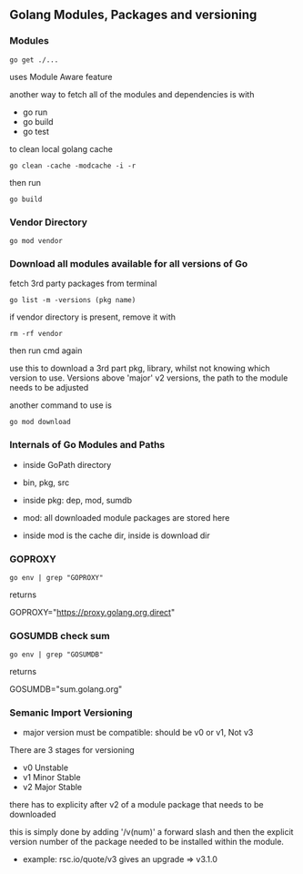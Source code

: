 ## Golang Modules, Packages and versioning

### Modules

<code>go get ./...</code>

uses Module Aware feature

another way to fetch all of the modules and dependencies is with

- go run
- go build
- go test

to clean local golang cache

<code>go clean -cache -modcache -i -r</code>

then run

<code>go build</code>

### Vendor Directory

<code>go mod vendor</code>

### Download all modules available for all versions of Go

fetch 3rd party packages from terminal

<code>go list -m -versions (pkg name)</code>

if vendor directory is present, remove it with

<code>rm -rf vendor</code>

then run cmd again

use this to download a 3rd part pkg, library, whilst not knowing which version to use. Versions above 'major' v2 versions, the path to the module needs to be adjusted 

another command to use is

<code>go mod download</code>

### Internals of Go Modules and Paths

- inside GoPath directory

- bin, pkg, src

- inside pkg: dep, mod, sumdb

- mod: all downloaded module packages are stored here

- inside mod is the cache dir, inside is download dir

### GOPROXY

<code>go env | grep "GOPROXY"</code>

returns

GOPROXY="https://proxy.golang.org,direct"

### GOSUMDB check sum

<code>go env | grep "GOSUMDB"</code>

returns

GOSUMDB="sum.golang.org"

### Semanic Import Versioning

- major version must be compatible: should be v0 or v1, Not v3

There are 3 stages for versioning
- v0 Unstable
- v1 Minor Stable
- v2 Major Stable

there has to explicity after v2 of a module package that needs to be downloaded

this is simply done by adding '/v(num)' a forward slash and then the explicit version number of the package needed to be installed within the module.

- example: rsc.io/quote/v3 gives an upgrade => v3.1.0

